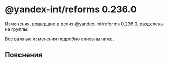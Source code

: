 # @yandex-int/reforms 0.236.0

<!-- ЧЕЛОВЕЧЕСКОЕ ВСТУПЛЕНИЕ -->

Изменения, вошедшие в релиз @yandex-int/reforms 0.236.0, разделены на группы:

Все важные изменения подробно описаны [ниже](#Пояснения).

## Пояснения

